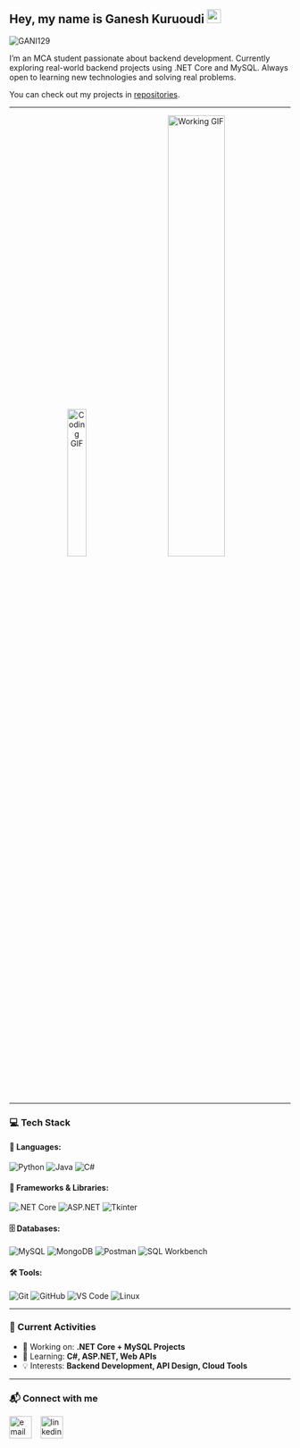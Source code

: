 ## Hey, my name is Ganesh Kuruoudi <img src="https://media.giphy.com/media/hvRJCLFzcasrR4ia7z/giphy.gif" width="25px">

<p align="left"> 
  <img src="https://komarev.com/ghpvc/?username=GANI129&label=Profile%20views&color=0e75b6&style=for-the-badge" alt="GANI129"/>
</p>

I’m an MCA student passionate about backend development. Currently exploring real-world backend projects using .NET Core and MySQL. Always open to learning new technologies and solving real problems.

You can check out my projects in [repositories](https://github.com/GANI129?tab=repositories).

---

<p align="center">
  <img alt="Coding GIF" src="https://media.giphy.com/media/HscDLzkO8EOTmgkhQP/giphy.gif" width="26%">
&nbsp; &nbsp; &nbsp; &nbsp;
  <img alt="Working GIF" src="https://media.giphy.com/media/RbDKaczqWovIugyJmW/giphy.gif" width="45%">
</p>

---

### 💻 Tech Stack

#### 🧠 Languages:
![Python](https://img.shields.io/badge/python-3670A0?style=for-the-badge&logo=python&logoColor=ffdd54)
![Java](https://img.shields.io/badge/java-%23ED8B00.svg?style=for-the-badge&logo=openjdk&logoColor=white)
![C#](https://img.shields.io/badge/c%23-%23239120.svg?style=for-the-badge&logo=c-sharp&logoColor=white)

#### 🧰 Frameworks & Libraries:
![.NET Core](https://img.shields.io/badge/.NET_Core-512BD4?style=for-the-badge&logo=.net&logoColor=white)
![ASP.NET](https://img.shields.io/badge/asp.net-%23512BD4.svg?style=for-the-badge&logo=.net&logoColor=white)
![Tkinter](https://img.shields.io/badge/tkinter-FFB400?style=for-the-badge&logo=python&logoColor=black)

#### 🗄️ Databases:
![MySQL](https://img.shields.io/badge/mysql-%2300000f.svg?style=for-the-badge&logo=mysql&logoColor=white)
![MongoDB](https://img.shields.io/badge/MongoDB-%234ea94b.svg?style=for-the-badge&logo=mongodb&logoColor=white)
![Postman](https://img.shields.io/badge/Postman-FF6C37?style=for-the-badge&logo=postman&logoColor=white)
![SQL Workbench](https://img.shields.io/badge/SQL%20Workbench-4479A1?style=for-the-badge&logo=mysql&logoColor=white)

#### 🛠️ Tools:
![Git](https://img.shields.io/badge/git-%23F05033.svg?style=for-the-badge&logo=git&logoColor=white)
![GitHub](https://img.shields.io/badge/github-%23121011.svg?style=for-the-badge&logo=github&logoColor=white)
![VS Code](https://img.shields.io/badge/VS%20Code-007ACC?style=for-the-badge&logo=visual-studio-code&logoColor=white)
![Linux](https://img.shields.io/badge/linux-%23FCC624.svg?style=for-the-badge&logo=linux&logoColor=black)

---

### 🚀 Current Activities
- 🔭 Working on: **.NET Core + MySQL Projects**
- 🌱 Learning: **C#, ASP.NET, Web APIs**
- 💡 Interests: **Backend Development, API Design, Cloud Tools**

---

### 📬 Connect with me
<a href="mailto:ganeshkurupudi09@gmail.com" target="_blank"><img align="center" src="https://cdn-icons-png.flaticon.com/512/732/732200.png" alt="email" height="40" width="40" /></a>
&nbsp;&nbsp;
<a href="https://www.linkedin.com/in/ganesh-k-837713228/" target="_blank"><img align="center" src="https://cdn.jsdelivr.net/gh/devicons/devicon/icons/linkedin/linkedin-original.svg" alt="linkedin" height="40" width="40" /></a>

